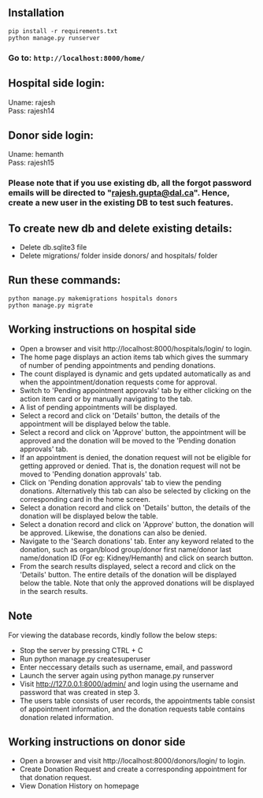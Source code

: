 ## Installation ##
```pip install -r requirements.txt```<br/>
```python manage.py runserver```


### Go to: ```http://localhost:8000/home/```

## Hospital side login: ##
Uname: rajesh<br/>
Pass: rajesh14

## Donor side login: ##
Uname: hemanth<br/>
Pass: rajesh15

### Please note that if you use existing db, all the forgot password emails will be directed to "rajesh.gupta@dal.ca". Hence, create a new user in the existing DB to test such features. ###

## To create new db and delete existing details: ##
- Delete db.sqlite3 file
- Delete migrations/ folder inside donors/ and hospitals/ folder

## Run these commands: ##
```python manage.py makemigrations hospitals donors```<br/>
```python manage.py migrate```

## Working instructions on hospital side ##
- Open a browser and visit http://localhost:8000/hospitals/login/ to login.
- The home page displays an action items tab which gives the summary of number of pending appointments and pending donations.
- The count displayed is dynamic and gets updated automatically as and when the appointment/donation requests come for approval.
- Switch to 'Pending appointment approvals' tab by either clicking on the action item card or by manually navigating to the tab.
- A list of pending appointments will be displayed.
- Select a record and click on 'Details' button, the details of the appointment will be displayed below the table.
- Select a record and click on 'Approve' button, the appointment will be approved and the donation will be moved to the 'Pending donation approvals' tab. 
- If an appointment is denied, the donation request will not be eligible for getting approved or denied. That is, the donation request will not be moved to 'Pending donation approvals' tab.
- Click on 'Pending donation approvals' tab to view the pending donations. Alternatively this tab can also be selected by clicking on the corresponding card in the home screen.
- Select a donation record and click on 'Details' button, the details of the donation will be displayed below the table.
- Select a donation record and click on 'Approve' button, the donation will be approved. Likewise, the donations can also be denied.
- Navigate to the 'Search donations' tab. Enter any keyword related to the donation, such as organ/blood group/donor first name/donor last name/donation ID (For eg: Kidney/Hemanth) and click on search button. 
- From the search results displayed, select a record and click on the 'Details' button. The entire details of the donation will be displayed below the table. Note that only the approved donations will be displayed in the search results. 

## Note ## 
For viewing the database records, kindly follow the below steps:
- Stop the server by pressing CTRL + C
- Run python manage.py createsuperuser
- Enter neccessary details such as username, email, and password
- Launch the server again using python manage.py runserver 
- Visit http://127.0.0.1:8000/admin/ and login using the username and password that was created in step 3. 
- The users table consists of user records, the appointments table consist of appointment information, and the donation requests table contains donation related information.
   
## Working instructions on donor side ##
- Open a browser and visit http://localhost:8000/donors/login/ to login.
- Create Donation Request and create a corresponding appointment for that donation request.
- View Donation History on homepage
